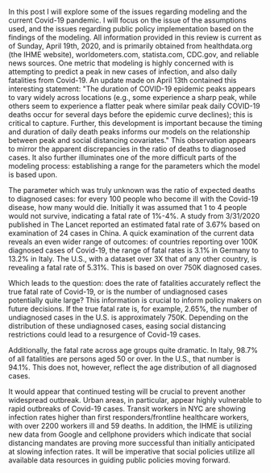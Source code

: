   In this post I will explore some of the issues regarding modeling and the current Covid-19 pandemic.  I will focus on the issue
of the assumptions used, and the issues regarding public policy implementation based on the findings of the modeling.
  All information provided in this review is current as of Sunday, April 19th, 2020, and is primarily obtained from 
  healthdata.org (the IHME website), worldometers.com, statista.com, CDC.gov, and reliable news sources.
  One metric that modeling is highly concerned with is attempting to predict a peak in new cases of infection, and also daily fatalities 
  from Covid-19.  An update made on April 13th contained this interesting statement: "The duration of COVID-19 epidemic peaks appears to vary widely across locations 
  (e.g., some experience a sharp peak, while others seem to experience a flatter peak where similar peak daily COVID-19 deaths 
  occur for several days before the epidemic curve declines); this is critical to capture. Further, this development is important 
  because the timing and duration of daily death peaks informs our models on the relationship between peak and social distancing 
  covariates."
  This observation appears to mirror the apparent discrepancies in the ratio of deaths to diagnosed cases.  It also further illuminates
  one of the more difficult parts of the modeling process:  establishing a range for the parameters which the model is based upon.
  
  The parameter which was truly unknown was the ratio of expected deaths to diagnosed cases:  for every 100 people who become ill
  with the Covid-19 disease, how many would die.  Initially it was assumed that 1 to 4 people would not survive, indicating a fatal rate
  of 1%-4%.  A study from 3/31/2020 published in The Lancet reported an estimated fatal rate of 3.67% based on examination of 24 cases in China.  A quick examination of the current data reveals an even wider range of outcomes: of countries reporting over 100K diagnosed
  cases of Covid-19, the range of fatal rates is 3.1% in Germany to 13.2% in Italy.  The U.S., with a dataset over 3X that of any other country,
  is revealing a fatal rate of 5.31%.  This is based on over 750K diagnosed cases.
  
  Which leads to the question:  does the rate of fatalities accurately reflect the true fatal rate of Covid-19, or is the number of 
  undiagnosed cases potentially quite large?  This information is crucial to inform policy makers on future decisions.  If the true fatal
  rate is, for example, 2.65%, the number of undiagnosed cases in the U.S. is approximately 750K.  Depending on the distribution of
  these undiagnosed cases, easing social distancing restrictions could lead to a resurgence of Covid-19 cases.
  
  Additionally, the fatal rate across age groups quite dramatic.  In Italy, 98.7% of all fatalities are persons aged 50 or over.  In the U.S., that number is 94.1%.  This does not, however, reflect the age distribution of all diagnosed cases.
  
  It would appear that continued testing will be crucial to prevent another widespread outbreak.  Urban areas, in particular, appear highly vulnerable to rapid outbreaks of Covid-19 cases.  Transit workers in NYC are showing infection rates higher than first responders/frontline healthcare workers, with over 2200 workers ill and 59 deaths.  In addition, the IHME is utilizing new data from Google and cellphone providers which indicate that social distancing mandates are proving more successful than initially anticipated at slowing infection rates.  It will be imperative that social policies utilize all available data resources in guiding public policies moving forward.
